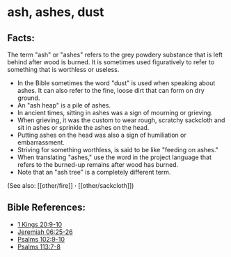 # ash, ashes, dust #

## Facts: ##

The term "ash" or "ashes" refers to the grey powdery substance that is left behind after wood is burned. It is sometimes used figuratively to refer to something that is worthless or useless.

* In the Bible sometimes the word "dust" is used when speaking about ashes. It can also refer to the fine, loose dirt that can form on dry ground.
* An "ash heap" is a pile of ashes.
* In ancient times, sitting in ashes was a sign of mourning or grieving.
* When grieving, it was the custom to wear rough, scratchy sackcloth and sit in ashes or sprinkle the ashes on the head.
* Putting ashes on the head was also a sign of humiliation or embarrassment.
* Striving for something worthless, is said to be like "feeding on ashes."
* When translating "ashes," use the word in the project language that refers to the burned-up remains after wood has burned.
* Note that an "ash tree" is a completely different term.

(See also: [[other/fire]] **·** [[other/sackcloth]])

## Bible References: ##

* [1 Kings 20:9-10](en/tn/1ki/help/20/09)
* [Jeremiah 06:25-26](en/tn/jer/help/06/25)
* [Psalms 102:9-10](en/tn/psa/help/102/09)
* [Psalms 113:7-8](en/tn/psa/help/113/07)